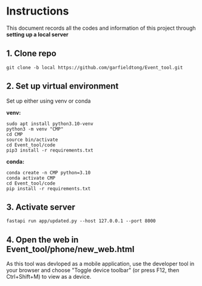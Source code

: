# Instructions
This document records all the codes and information of this project through **setting up a local server**

## 1. Clone repo
```
git clone -b local https://github.com/garfieldtong/Event_tool.git
```

## 2. Set up virtual environment

Set up either using venv or conda

**venv:**
```
sudo apt install python3.10-venv
python3 -m venv "CMP"
cd CMP
source bin/activate
cd Event_tool/code
pip3 install -r requirements.txt
```

**conda:**
```
conda create -n CMP python=3.10
conda activate CMP
cd Event_tool/code
pip install -r requirements.txt
```

## 3. Activate server
```
fastapi run app/updated.py --host 127.0.0.1 --port 8000
```

## 4. Open the web in Event_tool/phone/new_web.html
As this tool was devloped as a mobile application, use the developer tool in your browser and choose "Toggle device toolbar" (or press F12, then Ctrl+Shift+M) to view as a device.


